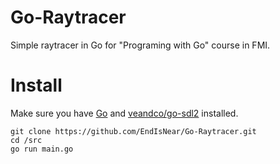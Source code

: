 Go-Raytracer
============

Simple raytracer in Go for "Programing with Go" course in FMI.

Install
=======

Make sure you have [Go](http://golang.org/doc/install) and [veandco/go-sdl2](https://github.com/veandco/go-sdl2/tree/master/examples) installed.

	git clone https://github.com/EndIsNear/Go-Raytracer.git
	cd /src
	go run main.go
